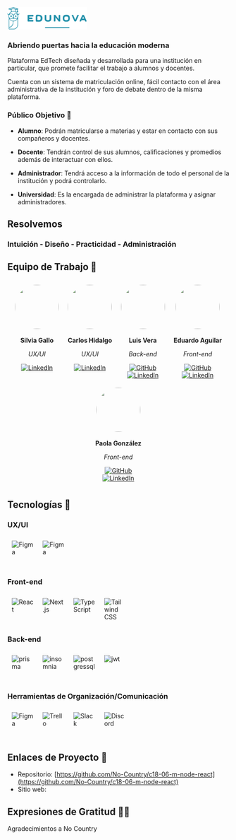 <img  src="./assets/logonova.png" style="width: 180px; height: 50px;">

### Abriendo puertas hacia la educación moderna

Plataforma EdTech diseñada y desarrollada para una institución en particular, que promete facilitar el trabajo a alumnos y docentes.

Cuenta con un sistema de matriculación online, fácil contacto con el área administrativa de la institución y foro de debate dentro de la misma plataforma.

### Público Objetivo 👥

-   **Alumno**: Podrán matricularse a materias y estar en contacto con sus compañeros y docentes.

-   **Docente**: Tendrán control de sus alumnos, calificaciones y promedios además de interactuar con ellos.

-   **Administrador**: Tendrá acceso a la información de todo el personal de la institución y podrá controlarlo.

-   **Universidad**: Es la encargada de administrar la plataforma y asignar administradores.

## Resolvemos

### Intuición - Diseño - Practicidad - Administración

## Equipo de Trabajo 🚀

<div style="display: flex; flex-wrap: wrap; justify-content: center;">

  <div style="text-align: center; margin: 10px;">
    <img src="https://media.licdn.com/dms/image/D4D35AQGffb9q8SF6Sg/profile-framedphoto-shrink_800_800/0/1700855601895?e=1718298000&v=beta&t=O-X29IyXsleV2ymZSSu_x5Cq51hYPIHsYfhXkHmy4QY" style="width: 100px; height: 100px; border-radius: 50px;">
    <p><strong>Silvia Gallo</strong></p>
    <p><em>UX/UI</em></p>
    <div>
      <a href="https://www.linkedin.com/in/silvia-g-s-49aabb251/">
        <img src="https://img.shields.io/static/v1?label=LinkedIn&message=Connect&color=blue&logo=linkedin" alt="LinkedIn">
      </a>
    </div>
  </div>

  <div style="text-align: center; margin: 10px;">
    <img src="https://media.licdn.com/dms/image/D4E03AQE90EN7u881DA/profile-displayphoto-shrink_400_400/0/1709847819091?e=1723075200&v=beta&t=H48w6a0VV92rI3LH-SzjEvubLsJserIS8cC6NpKMNYw" style="width: 100px; height: 100px; border-radius: 50px;">
    <p><strong>Carlos Hidalgo</strong></p>
    <p><em>UX/UI</em></p>
    <div>
      <a href="https://www.linkedin.com/in/carlos-andr%C3%A9s-hidalgo-le%C3%B3n-02657b223/">
        <img src="https://img.shields.io/static/v1?label=LinkedIn&message=Connect&color=blue&logo=linkedin" alt="LinkedIn">
      </a>
    </div>
  </div>

  <div style="text-align: center; margin: 10px;">
    <img src="https://media.licdn.com/dms/image/D5635AQEOmdXj20oWxA/profile-framedphoto-shrink_800_800/0/1714185313974?e=1718298000&v=beta&t=7fUOt4oLvD90DzMHYRPmPmXAnc1rNr3J_3UwZLL6t2E" style="width: 100px; height: 100px; border-radius: 50px;">
    <p><strong>Luis Vera</strong></p>
    <p><em>Back-end</em></p>
    <div>
      <a href="https://github.com/LuisVera1">
        <img src="https://img.shields.io/static/v1?label=GitHub&message=Follow&color=black&logo=github" alt="GitHub">
      </a>
    </div>
    <div>
      <a href="https://www.linkedin.com/in/luisverag/">
        <img src="https://img.shields.io/static/v1?label=LinkedIn&message=Connect&color=blue&logo=linkedin" alt="LinkedIn">
      </a>
    </div>
  </div>

  <div style="text-align: center; margin: 10px;">
    <img src="https://media.licdn.com/dms/image/C4D03AQHwE944RaANKA/profile-displayphoto-shrink_400_400/0/1656994106298?e=1721865600&v=beta&t=fGJtV1HDwazETwCQxzEtaVYuWuu56kO8w6R8z8qTKEw" style="width: 100px; height: 100px; border-radius: 50px;">
    <p><strong>Eduardo Aguilar</strong></p>
    <p><em>Front-end</em></p>
    <div>
      <a href="https://github.com/Agu1laredu">
        <img src="https://img.shields.io/static/v1?label=GitHub&message=Follow&color=black&logo=github" alt="GitHub">
      </a>
    </div>
    <div>
      <a href="https://www.linkedin.com/in/aguilarjesuseduardo?miniProfileUrn=urn%3Ali%3Afs_miniProfile%3AACoAADcXaCYBdN_FvP7HOzFaY04Ni9K_G7JK7V8&lipi=urn%3Ali%3Apage%3Ad_flagship3_search_srp_people%3BEmSs8V2%2FShCjH4mPth6QcQ%3D%3D">
        <img src="https://img.shields.io/static/v1?label=LinkedIn&message=Connect&color=blue&logo=linkedin" alt="LinkedIn">
      </a>
    </div>
  </div>

  <div style="text-align: center; margin: 10px;">
    <img src="https://media.licdn.com/dms/image/D4E35AQFoYrXJJr0d2Q/profile-framedphoto-shrink_400_400/0/1716871116418?e=1718298000&v=beta&t=vEgHNb9uPcdDLz2rfg0vGx9eQH7yTOVUa1zNjKqgXu4" style="width: 100px; height: 100px; border-radius: 50px;">
    <p><strong>Paola González</strong></p>
    <p><em>Front-end</em></p>
    <div>
      <a href="https://github.com/paaolaola">
        <img src="https://img.shields.io/static/v1?label=GitHub&message=Follow&color=black&logo=github" alt="GitHub">
      </a>
    </div>
    <div>
      <a href="https://www.linkedin.com/in/paola-gonzalez-guzman/">
        <img src="https://img.shields.io/static/v1?label=LinkedIn&message=Connect&color=blue&logo=linkedin" alt="LinkedIn">
      </a>
    </div>
  </div>

</div>

## Tecnologías 🔧

### UX/UI

<div style="display: flex; justify-content: start;">
  <img src="https://icon.icepanel.io/Technology/svg/Figma.svg" alt="Figma" style="width: 50px; height: 50px; margin: 10px;">
 <img src="https://static-00.iconduck.com/assets.00/apps-google-slides-icon-2048x2044-t0skfbak.png" alt="Figma" style="width: 50px; height: 50px; margin: 10px;">
  
</div>

### Front-end

<div style="display: flex; justify-content: start;">
  <img src="https://icon.icepanel.io/Technology/svg/React.svg" alt="React" style="width: 50px; height: 50px; margin: 10px;">
  <img src="https://icon.icepanel.io/Technology/png-shadow-512/Next.js.png" alt="Next.js" style="width: 50px; height: 50px; margin: 10px;">
  <img src="https://icon.icepanel.io/Technology/svg/TypeScript.svg" alt="TypeScript" style="width: 50px; height: 50px; margin: 10px;">
  <img src="https://icon.icepanel.io/Technology/svg/Tailwind-CSS.svg" alt="Tailwind CSS" style="width: 50px; height: 50px; margin: 10px;">
</div>

### Back-end

<div style="display: flex; justify-content: start;">
 <img src="https://icons.veryicon.com/png/o/business/vscode-program-item-icon/prisma.png" alt="prisma" style="width: 50px; height: 50px; margin: 10px;">
 <img src="https://icon.icepanel.io/Technology/svg/Insomnia.svg" alt="insomnia" style="width: 50px; height: 50px; margin: 10px;">
  <img src="https://icon.icepanel.io/Technology/svg/PostgresSQL.svg" alt="postgressql" style="width: 50px; height: 50px; margin: 10px;">
    <img src="https://jwt.io/img/pic_logo.svg" alt="jwt" style="width: 50px; height: 50px; margin: 10px;">

</div>

### Herramientas de Organización/Comunicación

<div style="display: flex; justify-content: start;">
  <img src="https://icon.icepanel.io/Technology/svg/Figma.svg" alt="Figma" style="width: 50px; height: 50px; margin: 10px;">
  <img src="https://icon.icepanel.io/Technology/svg/Trello.svg" alt="Trello" style="width: 50px; height: 50px; margin: 10px;">
  <img src="https://icon.icepanel.io/Technology/svg/Slack.svg" alt="Slack" style="width: 50px; height: 50px; margin: 10px;">
  <img src="https://assets-global.website-files.com/6257adef93867e50d84d30e2/636e0a69f118df70ad7828d4_icon_clyde_blurple_RGB.svg" alt="Discord" style="width: 50px; height: 50px; margin: 10px;">
</div>

## Enlaces de Proyecto 🔗

-   Repositorio: [https://github.com/No-Country/c18-06-m-node-react](https://github.com/No-Country/c18-06-m-node-react)
-   Sitio web: [](https://github.com/No-Country/c18-06-m-node-react)

## Expresiones de Gratitud 🙌🏻

Agradecimientos a No Country
